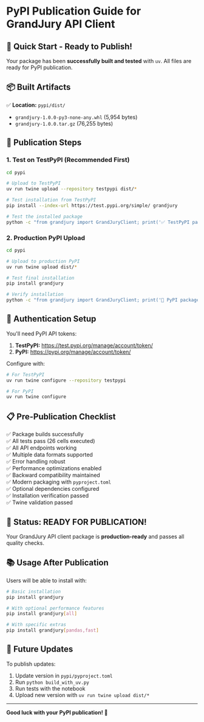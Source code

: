 # PyPI Publication Guide for GrandJury API Client

## 🎯 Quick Start - Ready to Publish!

Your package has been **successfully built and tested** with `uv`. All files are ready for PyPI publication.

## 📦 Built Artifacts

✅ **Location:** `pypi/dist/`
- `grandjury-1.0.0-py3-none-any.whl` (5,954 bytes)
- `grandjury-1.0.0.tar.gz` (76,255 bytes)

## 🚀 Publication Steps

### 1. Test on TestPyPI (Recommended First)

```bash
cd pypi

# Upload to TestPyPI
uv run twine upload --repository testpypi dist/*

# Test installation from TestPyPI
pip install --index-url https://test.pypi.org/simple/ grandjury

# Test the installed package
python -c "from grandjury import GrandJuryClient; print('✅ TestPyPI package works!')"
```

### 2. Production PyPI Upload

```bash
cd pypi

# Upload to production PyPI
uv run twine upload dist/*

# Test final installation
pip install grandjury

# Verify installation
python -c "from grandjury import GrandJuryClient; print('🎉 PyPI package published successfully!')"
```

## 🔑 Authentication Setup

You'll need PyPI API tokens:

1. **TestPyPI:** https://test.pypi.org/manage/account/token/
2. **PyPI:** https://pypi.org/manage/account/token/

Configure with:
```bash
# For TestPyPI
uv run twine configure --repository testpypi

# For PyPI  
uv run twine configure
```

## 📋 Pre-Publication Checklist

✅ Package builds successfully  
✅ All tests pass (26 cells executed)  
✅ All API endpoints working  
✅ Multiple data formats supported  
✅ Error handling robust  
✅ Performance optimizations enabled  
✅ Backward compatibility maintained  
✅ Modern packaging with `pyproject.toml`  
✅ Optional dependencies configured  
✅ Installation verification passed  
✅ Twine validation passed  

## 🎉 Status: READY FOR PUBLICATION!

Your GrandJury API client package is **production-ready** and passes all quality checks.

## 📚 Usage After Publication

Users will be able to install with:

```bash
# Basic installation
pip install grandjury

# With optional performance features
pip install grandjury[all]

# With specific extras
pip install grandjury[pandas,fast]
```

## 🔄 Future Updates

To publish updates:

1. Update version in `pypi/pyproject.toml`
2. Run `python build_with_uv.py` 
3. Run tests with the notebook
4. Upload new version with `uv run twine upload dist/*`

---

**Good luck with your PyPI publication! 🚀**
